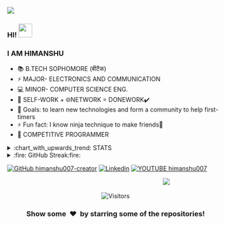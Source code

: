 ![](party.gif)
### HI! <img src="https://github.com/blackcater/blackcater/raw/master/images/Hi.gif" height="32" />
### I AM HIMANSHU 
- 📚 B.TECH SOPHOMORE (बीटैक)
- ⚡ MAJOR- ELECTRONICS AND COMMUNICATION
- 💻 MINOR- COMPUTER SCIENCE ENG.
- 💪 SELF-WORK + 🌐NETWORK = DONEWORK✔️
- 🥅 Goals: to learn new technologies and form a community to help first-timers
- ⚡ Fun fact: I know ninja technique to make friends:full_moon_with_face:
- 🤺 COMPETITIVE PROGRAMMER 
<html>
  <head>
    <meta charset='utf-8'>
<details>
  <summary>:chart_with_upwards_trend: STATS</summary>
  <br/>
  <img src="https://github-readme-stats.vercel.app/api?username=himanshu007-creator&show_icons=true&theme=chartreuse-dark" alt="GitHub Stats" align="center" width="48%" />
  <img src="https://github-readme-stats.vercel.app/api/top-langs/?username=himanshu007-creator&layout=compact&theme=chartreuse-dark&langs_count=6" alt="GitHub Top-Langs" align="center" width="40%" />
  <br/>
  <b>Note:</b> This is only a metric of the languages my public code on GitHub consists of and does not reflect my expertise or skill level.
</details>

<details>
  <summary>:fire: GitHub Streak:fire:</summary>
  <br/>
  <img src="https://github-readme-streak-stats.herokuapp.com/?user=himanshu007-creator&theme=dark&show-icons=true" alt="GitHub Streak" align="center" />
</details>

[![GitHub himanshu007-creator](https://img.shields.io/badge/-himanshu007creator-grey?style=flat-square&logo=Github&logoColor=white&link=https://github.com/himanshu007-creator)](https://github.com/himanshu007-creator)
[![Linkedin](https://img.shields.io/badge/-Himanshu-blue?style=flat-square&logo=Linkedin&logoColor=white&link=https://www.linkedin.com/in/himanshu-here/)](https://www.linkedin.com/in/himanshu-here/)
[![YOUTUBE himanshu007](https://img.shields.io/badge/YouTube-FF0000?style=flat-square&logo=HIMANSHU&logoColor=white&link=https://www.youtube.com/channel/UCWEmm4gTBJxNwuYmRDP7NLQ)](https://www.youtube.com/channel/UCWEmm4gTBJxNwuYmRDP7NLQ)  

&nbsp; &nbsp;&nbsp;&nbsp;&nbsp;&nbsp;&nbsp;&nbsp;&nbsp;&nbsp;&nbsp;&nbsp;&nbsp;&nbsp;&nbsp;&nbsp;&nbsp;&nbsp;&nbsp;&nbsp;&nbsp;&nbsp;&nbsp;&nbsp;&nbsp;&nbsp;&nbsp;&nbsp;&nbsp;&nbsp;&nbsp;&nbsp;&nbsp;&nbsp;&nbsp;&nbsp;&nbsp;&nbsp;&nbsp;&nbsp;&nbsp;&nbsp;&nbsp;&nbsp;&nbsp;&nbsp;&nbsp;&nbsp;&nbsp;&nbsp;&nbsp;&nbsp;&nbsp;&nbsp;&nbsp;&nbsp;&nbsp;&nbsp;&nbsp;&nbsp;&nbsp;&nbsp;&nbsp;&nbsp;&nbsp;&nbsp;&nbsp;&nbsp;&nbsp;&nbsp;&nbsp;&nbsp;&nbsp;&nbsp;&nbsp;&nbsp;&nbsp;&nbsp;&nbsp;&nbsp;&nbsp;&nbsp;&nbsp;&nbsp;&nbsp;&nbsp;&nbsp;&nbsp;&nbsp;&nbsp;&nbsp;[![](https://img.shields.io/badge/Made%20With%20❤️%20By-HIMANSHU-red)](https://github.com/himanshu007-creator) 


                                                                                                               

<p align=center>                           
  <img align=center  src="https://visitor-badge.laobi.icu/badge?page_id=himanshu007-creator.sabesansathananthan" alt="Visitors">       </p>
<h3 align="center">Show some &nbsp;❤️&nbsp; by starring some of the repositories!</h3>
